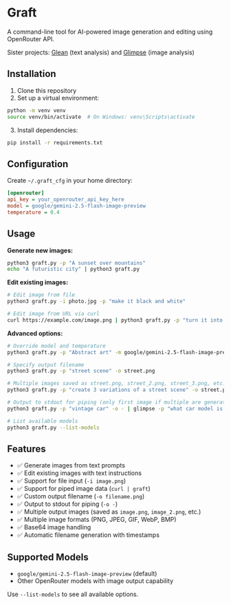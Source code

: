 # Graft

A command-line tool for AI-powered image generation and editing using OpenRouter API.

Sister projects: [Glean](https://github.com/u1i/glean) (text analysis) and [Glimpse](https://github.com/u1i/glimpse) (image analysis)

## Installation

1. Clone this repository
2. Set up a virtual environment:
```bash
python -m venv venv
source venv/bin/activate  # On Windows: venv\Scripts\activate
```

3. Install dependencies:
```bash
pip install -r requirements.txt
```

## Configuration

Create `~/.graft_cfg` in your home directory:

```ini
[openrouter]
api_key = your_openrouter_api_key_here
model = google/gemini-2.5-flash-image-preview
temperature = 0.4
```

## Usage

**Generate new images:**
```bash
python3 graft.py -p "A sunset over mountains"
echo "A futuristic city" | python3 graft.py
```

**Edit existing images:**
```bash
# Edit image from file
python3 graft.py -i photo.jpg -p "make it black and white"

# Edit image from URL via curl
curl https://example.com/image.png | python3 graft.py -p "turn it into an orange logo"
```

**Advanced options:**
```bash
# Override model and temperature
python3 graft.py -p "Abstract art" -m google/gemini-2.5-flash-image-preview -t 0.8

# Specify output filename
python3 graft.py -p "street scene" -o street.png

# Multiple images saved as street.png, street_2.png, street_3.png, etc.
python3 graft.py -p "create 3 variations of a street scene" -o street.png

# Output to stdout for piping (only first image if multiple are generated)
python3 graft.py -p "vintage car" -o - | glimpse -p "what car model is this?"

# List available models
python3 graft.py --list-models
```

## Features

- ✅ Generate images from text prompts
- ✅ Edit existing images with text instructions
- ✅ Support for file input (`-i image.png`)
- ✅ Support for piped image data (`curl | graft`)
- ✅ Custom output filename (`-o filename.png`)
- ✅ Output to stdout for piping (`-o -`)
- ✅ Multiple output images (saved as `image.png`, `image_2.png`, etc.)
- ✅ Multiple image formats (PNG, JPEG, GIF, WebP, BMP)
- ✅ Base64 image handling
- ✅ Automatic filename generation with timestamps

## Supported Models

- `google/gemini-2.5-flash-image-preview` (default)
- Other OpenRouter models with image output capability

Use `--list-models` to see all available options.
